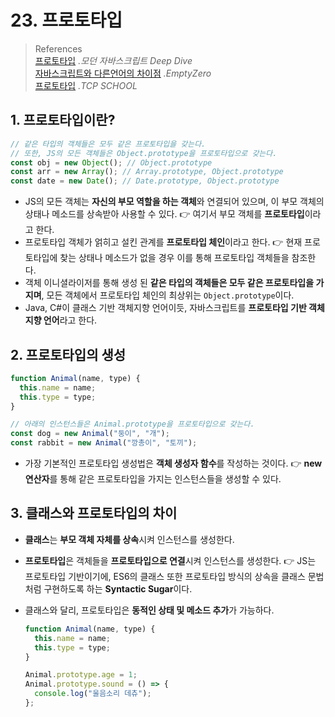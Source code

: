 # 23. 프로토타입

> References <br> <a href="https://poiemaweb.com/js-prototype">프로토타입</a> _.모던 자바스크립트 Deep Dive_ <br> <a href="https://sdcodebase.tistory.com/22">자바스크립트와 다른언어의 차이점</a> _.EmptyZero_ <br> <a href="http://www.tcpschool.com/javascript/js_object_prototype">프로토타입</a> _.TCP SCHOOL_

## 1. 프로토타입이란?

```javascript
// 같은 타입의 객체들은 모두 같은 프로토타입을 갖는다.
// 또한, JS의 모든 객체들은 Object.prototype을 프로토타입으로 갖는다.
const obj = new Object(); // Object.prototype
const arr = new Array(); // Array.prototype, Object.prototype
const date = new Date(); // Date.prototype, Object.prototype
```

- JS의 모든 객체는 **자신의 부모 역할을 하는 객체**와 연결되어 있으며, 이 부모 객체의 상태나 메소드를 상속받아 사용할 수 있다.
  👉 여기서 부모 객체를 **프로토타입**이라고 한다.
- 프로토타입 객체가 얽히고 설킨 관계를 **프로토타입 체인**이라고 한다.
  👉 현재 프로토타입에 찾는 상태나 메소드가 없을 경우 이를 통해 프로토타입 객체들을 참조한다.
- 객체 이니셜라이저를 통해 생성 된 **같은 타입의 객체들은 모두 같은 프로토타입을 가지며**, 모든 객체에서 프로토타입 체인의 최상위는 `Object.prototype`이다.
- Java, C#이 클래스 기반 객체지향 언어이듯, 자바스크립트를 **프로토타입 기반 객체지향 언어**라고 한다.

## 2. 프로토타입의 생성

```javascript
function Animal(name, type) {
  this.name = name;
  this.type = type;
}

// 아래의 인스턴스들은 Animal.prototype을 프로토타입으로 갖는다.
const dog = new Animal("둥이", "개");
const rabbit = new Animal("깡총이", "토끼");
```

- 가장 기본적인 프로토타입 생성법은 **객체 생성자 함수**를 작성하는 것이다.
  👉 **new 연산자**를 통해 같은 프로토타입을 가지는 인스턴스들을 생성할 수 있다.

## 3. 클래스와 프로토타입의 차이

- **클래스**는 **부모 객체 자체를 상속**시켜 인스턴스를 생성한다.
- **프로토타입**은 객체들을 **프로토타입으로 연결**시켜 인스턴스를 생성한다.
  👉 JS는 프로토타입 기반이기에, ES6의 클래스 또한 프로토타입 방식의 상속을 클래스 문법처럼 구현하도록 하는 **Syntactic Sugar**이다.
- 클래스와 달리, 프로토타입은 **동적인 상태 및 메소드 추가**가 가능하다.

  ```javascript
  function Animal(name, type) {
    this.name = name;
    this.type = type;
  }

  Animal.prototype.age = 1;
  Animal.prototype.sound = () => {
    console.log("울음소리 데츄");
  };
  ```
